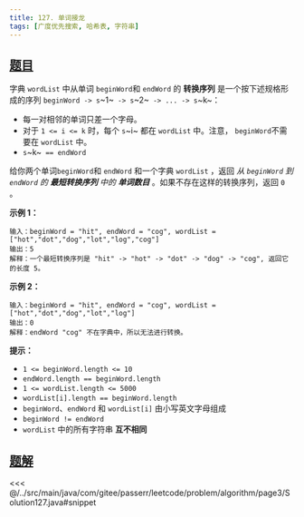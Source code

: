 ```yaml
---
title: 127. 单词接龙
tags: [广度优先搜索, 哈希表, 字符串]
---
```



## [题目](https://leetcode.cn/problems/word-ladder/)
字典 `wordList` 中从单词 `beginWord`和 `endWord` 的 **转换序列** 是一个按下述规格形成的序列 `beginWord -> s`~1~` -> s`~2~` -> ... -> s`~k~：

* 每一对相邻的单词只差一个字母。
* 对于 `1 <= i <= k` 时，每个 `s`~i~ 都在 `wordList` 中。注意， `beginWord`不需要在 `wordList` 中。
* `s`~k~` == endWord`

给你两个单词`beginWord`和 `endWord` 和一个字典 `wordList` ，返回 *从 `beginWord` 到 `endWord` 的 **最短转换序列** 中的 **单词数目*** 。如果不存在这样的转换序列，返回 `0` 。

**示例 1：**

```
输入：beginWord = "hit", endWord = "cog", wordList = ["hot","dot","dog","lot","log","cog"]
输出：5
解释：一个最短转换序列是 "hit" -> "hot" -> "dot" -> "dog" -> "cog", 返回它的长度 5。
```

**示例 2：**

```
输入：beginWord = "hit", endWord = "cog", wordList = ["hot","dot","dog","lot","log"]
输出：0
解释：endWord "cog" 不在字典中，所以无法进行转换。
```

**提示：**

* `1 <= beginWord.length <= 10`
* `endWord.length == beginWord.length`
* `1 <= wordList.length <= 5000`
* `wordList[i].length == beginWord.length`
* `beginWord`、`endWord` 和 `wordList[i]` 由小写英文字母组成
* `beginWord != endWord`
* `wordList` 中的所有字符串 **互不相同**


## [题解](https://github.com/PasseRR/JavaLeetCode/blob/master/src/main/java/com/gitee/passerr/leetcode/problem/algorithm/page3/Solution127.java)

<<< @/../src/main/java/com/gitee/passerr/leetcode/problem/algorithm/page3/Solution127.java#snippet
